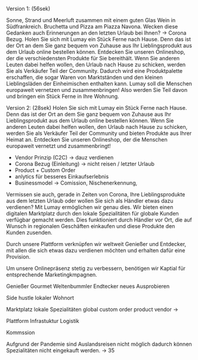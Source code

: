 Version 1: (56sek)

Sonne, Strand und Meerluft zusammen mit einem guten Glas Wein in Südfrankreich. Bruchetta und Pizza am Piazza Navona. Wecken diese Gedanken auch Erinnerungen an den letzten Urlaub bei Ihnen? -> Corona Bezug.
Holen Sie sich mit Lumay ein Stück Ferne nach Hause. Denn das ist der Ort an dem Sie ganz bequem von Zuhause aus Ihr Lieblingsprodukt aus dem Urlaub online bestellen können. Entdecken Sie unseren Onlineshop, der die verschiedensten Produkte für Sie bereithält. 
Wenn Sie anderen Leuten dabei helfen wollen, den Urlaub nach Hause zu schicken, werden Sie als Verkäufer Teil der Community. Dadurch wird eine Produktpalette erschaffen, die sogar Waren von Marktständen und den kleinen Lieblingsläden der Einheimischen enthalten kann.
Lumay soll die Menschen europaweit vernetzen und zusammenbringen! 
Also werden Sie Teil davon und bringen ein Stück Ferne in Ihre Wohnung.

Version 2: (28sek)
Holen Sie sich mit Lumay ein Stück Ferne nach Hause. Denn das ist der Ort an dem Sie ganz bequem von Zuhause aus Ihr Lieblingsprodukt aus dem Urlaub online bestellen können. 
Wenn Sie anderen Leuten dabei helfen wollen, den Urlaub nach Hause zu schicken, werden Sie als Verkäufer Teil der Community und bieten Produkte aus Ihrer Heimat an.
Entdecken Sie unseren Onlineshop, der die Menschen europaweit vernetzt und zusammenbringt!



- Vendor Prinzip (C2C) -> dauz verdienen
- Corona Bezug (Einleitung) -> nicht reisen / letzter Urlaub
- Product + Custom Order
- anlytics für besseres Einkaufserlebnis 
- Businessmodel -> Comission, Nischenerkennung, 


Vermissen sie auch, gerade in Zeiten von Corona, Ihre Lieblingsprodukte aus dem letzten Urlaub oder wollen Sie sich als Händler etwas dazu verdienen?
Mit Lumay ermöglichen wir genau dies.
Wir bieten einen digitalen Marktplatz durch den lokale Spezialitäten für globale Kunden verfügbar gemacht werden.
Dies funktioniert durch Händler vor Ort, die auf Wunsch in regionalen Geschäften einkaufen und diese Produkte den Kunden zusenden.

Durch unsere Plattform verknüpfen wir weltweit Genießer und Entdecker, mit allen die sich etwas dazu verdienen möchten und erhalten dafür eine Provision.

Um unsere Onlinepräsenz stetig zu verbessern, benötigen wir Kaptial für entsprechende Marketingkmpagnen.



Genießer Gourmet
Weltenbummler
Endtecker
neues Ausprobieren

Side hustle
lokaler Wohnort

Marktplatz 
lokale Spezialitäten
global
custom order product
vendor -> 

Plattform
Infrastuktur
Logistik

Kommssion

Aufgrund der Pandemie sind Auslandsreisen nicht möglich dadurch können Spezialitäten nicht eingekauft werden.
-> 35